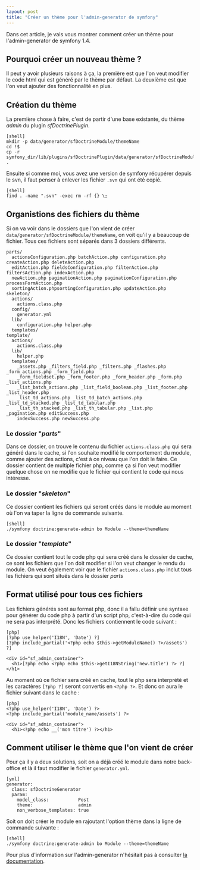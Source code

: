 ```yaml
---
layout: post
title: "Créer un thème pour l'admin-generator de symfony"
---
```


Dans cet article, je vais vous montrer comment créer un thème pour l'admin-generator de symfony 1.4.

## Pourquoi créer un nouveau thème ?

Il peut y avoir plusieurs raisons à ça, la première est que l'on veut modifier le code html qui est généré par le thème par défaut. La deuxième est que l'on veut ajouter des fonctionnalité en plus. 

## Création du thème

La première chose à faire, c'est de partir d'une base existante, du thème *admin* du plugin *sfDoctrinePlugin*.

    [shell]
    mkdir -p data/generator/sfDoctrineModule/themeName
    cd !$
    cp -r symfony_dir/lib/plugins/sfDoctrinePlugin/data/generator/sfDoctrineModule/admin/* .

Ensuite si comme moi, vous avez une version de symfony récupérer depuis le svn, il faut penser à enlever les fichier `.svn` qui ont été copié.

    [shell]
    find . -name ".svn" -exec rm -rf {} \;
    
## Organistions des fichiers du thème
    
Si on va voir dans le dossiers que l'on vient de créer `data/generator/sfDoctrineModule/themeName`, on voit qu'il y a beaucoup de fichier. Tous ces fichiers sont séparés dans 3 dossiers différents.
    
    parts/
      actionsConfiguration.php batchAction.php configuration.php createAction.php deleteAction.php
      editAction.php fieldsConfiguration.php filterAction.php filtersAction.php indexAction.php
      newAction.php paginationAction.php paginationConfiguration.php processFormAction.php
      sortingAction.phpsortingConfiguration.php updateAction.php
    skeleton/
      actions/
        actions.class.php
      config/
        generator.yml
      lib/
        configuration.php helper.php
      templates/
    template/
      actions/
        actions.class.php
      lib/
        helper.php
      templates/
        _assets.php _filters_field.php _filters.php _flashes.php _form_actions.php _form_field.php
        _form_fieldset.php _form_footer.php _form_header.php _form.php _list_actions.php
        _list_batch_actions.php _list_field_boolean.php _list_footer.php _list_header.php 
        _list_td_actions.php _list_td_batch_actions.php _list_td_stacked.php _list_td_tabular.php
        _list_th_stacked.php _list_th_tabular.php _list.php _pagination.php editSuccess.php
        indexSuccess.php newSuccess.php

### Le dossier "*parts*"

Dans ce dossier, on trouve le contenu du fichier `actions.class.php` qui sera généré dans le cache, si l'on souhaite modifié le comportement du module, comme ajouter des actions, c'est à ce niveau que l'on doit le faire. Ce dossier contient de multiple fichier php, comme ça si l'on veut modifier quelque chose on ne modifie que le fichier qui contient le code qui nous intéresse.

### Le dossier "*skeleton*"

Ce dossier contient les fichiers qui seront créés dans le module au moment où l'on va taper la ligne de commande suivante.

    [shell]
    ./symfony doctrine:generate-admin bo Module --theme=themeName

### Le dossier "*template*"

Ce dossier contient tout le code php qui sera créé dans le dossier de cache, ce sont les fichiers que l'on doit modifier si l'on veut changer le rendu du module. On veut également voir que le fichier `actions.class.php` inclut tous les fichiers qui sont situés dans le dossier *parts*

## Format utilisé pour tous ces fichiers

Les fichiers générés sont au format php, donc il a fallu définir une syntaxe pour générer du code php à partir d'un script php, c'est-à-dire du code qui ne sera pas interprété. Donc les fichiers contiennent le code suivant :

    [php]
    [?php use_helper('I18N', 'Date') ?]
    [?php include_partial('<?php echo $this->getModuleName() ?>/assets') ?]
    
    <div id="sf_admin_container">
      <h1>[?php echo <?php echo $this->getI18NString('new.title') ?> ?]</h1>

Au moment où ce fichier sera créé en cache, tout le php sera interprété et les caractères `[?php ?]` seront convertis en `<?php ?>`. Et donc on aura le fichier suivant dans le cache :

    [php]
    <?php use_helper('I18N', 'Date') ?>
    <?php include_partial('module_name/assets') ?>
    
    <div id="sf_admin_container">
      <h1><?php echo __('mon titre') ?></h1>

## Comment utiliser le thème que l'on vient de créer

Pour ça il y a deux solutions, soit on a déjà créé le module dans notre back-office et là il faut modifier le fichier `generator.yml`.

    [yml]
    generator:
      class: sfDoctrineGenerator
      param:
        model_class:           Post
        theme:                 admin
        non_verbose_templates: true

Soit on doit créer le module en rajoutant l'option thème dans la ligne de commande suivante :

    [shell]
    ./symfony doctrine:generate-admin bo Module --theme=themeName
    
Pour plus d'information sur l'admin-generator n'hésitait pas à consulter [la documentation](http://www.symfony-project.org/reference/1_4/en/06-Admin-Generator).